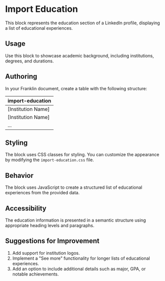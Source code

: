# Import Education

This block represents the education section of a LinkedIn profile, displaying a list of educational experiences.

## Usage

Use this block to showcase academic background, including institutions, degrees, and durations.

## Authoring

In your Franklin document, create a table with the following structure:

| import-education |
| :---- |
| [Institution Name] | [Degree] | [Duration] |
| [Institution Name] | [Degree] | [Duration] |
| ... |

## Styling

The block uses CSS classes for styling. You can customize the appearance by modifying the `import-education.css` file.

## Behavior

The block uses JavaScript to create a structured list of educational experiences from the provided data.

## Accessibility

The education information is presented in a semantic structure using appropriate heading levels and paragraphs.

## Suggestions for Improvement

1. Add support for institution logos.
2. Implement a "See more" functionality for longer lists of educational experiences.
3. Add an option to include additional details such as major, GPA, or notable achievements.
